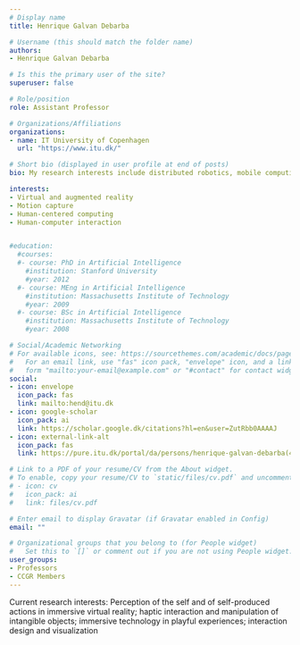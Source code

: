 ```yaml
---
# Display name
title: Henrique Galvan Debarba

# Username (this should match the folder name)
authors:
- Henrique Galvan Debarba

# Is this the primary user of the site?
superuser: false

# Role/position
role: Assistant Professor

# Organizations/Affiliations
organizations:
- name: IT University of Copenhagen
  url: "https://www.itu.dk/"

# Short bio (displayed in user profile at end of posts)
bio: My research interests include distributed robotics, mobile computing and programmable matter.

interests:
- Virtual and augmented reality
- Motion capture
- Human-centered computing
- Human-computer interaction


#education:
  #courses:
  #- course: PhD in Artificial Intelligence
    #institution: Stanford University
    #year: 2012
  #- course: MEng in Artificial Intelligence
    #institution: Massachusetts Institute of Technology
    #year: 2009
  #- course: BSc in Artificial Intelligence
    #institution: Massachusetts Institute of Technology
    #year: 2008

# Social/Academic Networking
# For available icons, see: https://sourcethemes.com/academic/docs/page-builder/#icons
#   For an email link, use "fas" icon pack, "envelope" icon, and a link in the
#   form "mailto:your-email@example.com" or "#contact" for contact widget.
social:
- icon: envelope
  icon_pack: fas
  link: mailto:hend@itu.dk
- icon: google-scholar
  icon_pack: ai
  link: https://scholar.google.dk/citations?hl=en&user=ZutRbb0AAAAJ
- icon: external-link-alt
  icon_pack: fas
  link: https://pure.itu.dk/portal/da/persons/henrique-galvan-debarba(4ac798ea-a458-473f-ba46-2e7515cf72e4).html

# Link to a PDF of your resume/CV from the About widget.
# To enable, copy your resume/CV to `static/files/cv.pdf` and uncomment the lines below.
# - icon: cv
#   icon_pack: ai
#   link: files/cv.pdf

# Enter email to display Gravatar (if Gravatar enabled in Config)
email: ""

# Organizational groups that you belong to (for People widget)
#   Set this to `[]` or comment out if you are not using People widget.
user_groups:
- Professors
- CCGR Members
---
```


Current research interests: Perception of the self and of self-produced actions in immersive virtual reality; haptic interaction and manipulation of intangible objects; immersive technology in playful experiences; interaction design and visualization
